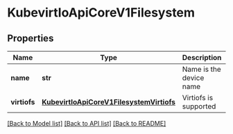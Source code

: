 # KubevirtIoApiCoreV1Filesystem

## Properties
Name | Type | Description | Notes
------------ | ------------- | ------------- | -------------
**name** | **str** | Name is the device name | [default to '']
**virtiofs** | [**KubevirtIoApiCoreV1FilesystemVirtiofs**](KubevirtIoApiCoreV1FilesystemVirtiofs.md) | Virtiofs is supported | 

[[Back to Model list]](../README.md#documentation-for-models) [[Back to API list]](../README.md#documentation-for-api-endpoints) [[Back to README]](../README.md)


